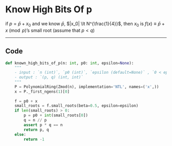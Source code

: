 # Know High Bits Of p

if $p = \bar{p} + x_0$ and we know $\bar{p}$, $|x_0| \lt N^{\frac{1}{4}}$, then $x_0$ is $f(x) \equiv \bar{p} + x \pmod p$’s small root (assume that $p \lt q$)


---
## Code

```python
def known_high_bits_of_p(n: int, p0: int, epsilon=None):
    """
    - input : `n (int)`, `p0 (int)`, `epsilon (default=None)` , `0 < epsilon <= 0.5/7`
    - output : `(p, q) (int, int)`
    """
    P = PolynomialRing(Zmod(n), implementation='NTL', names=('x',))
    x = P._first_ngens(1)[0]
    
    f = p0 + x
    small_roots = f.small_roots(beta=0.5, epsilon=epsilon)
    if len(small_roots) > 0:
        p = p0 + int(small_roots[0])
        q = n // p
        assert p * q == n
        return p, q
    else:
        return -1
```

